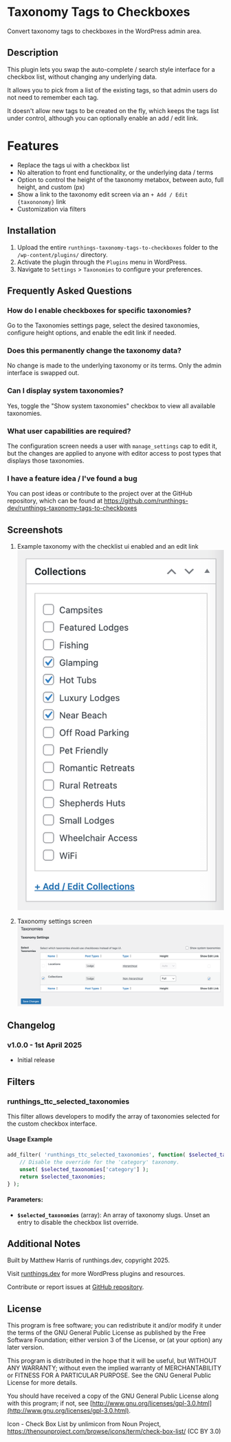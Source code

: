 # Taxonomy Tags to Checkboxes

Convert taxonomy tags to checkboxes in the WordPress admin area.

## Description

This plugin lets you swap the auto-complete / search style interface for a checkbox list, without changing any underlying data.

It allows you to pick from a list of the existing tags, so that admin users do not need to remember each tag.

It doesn't allow new tags to be created on the fly, which keeps the tags list under control, although you can optionally enable an add / edit link.

# Features

- Replace the tags ui with a checkbox list
- No alteration to front end functionality, or the underlying data / terms
- Option to control the height of the taxonomy metabox, between auto, full height, and custom (px)
- Show a link to the taxonomy edit screen via an `+ Add / Edit {taxononomy}` link
- Customization via filters

## Installation

1. Upload the entire `runthings-taxonomy-tags-to-checkboxes` folder to the `/wp-content/plugins/` directory.
2. Activate the plugin through the `Plugins` menu in WordPress.
3. Navigate to `Settings` > `Taxonomies` to configure your preferences.

## Frequently Asked Questions

### How do I enable checkboxes for specific taxonomies?

Go to the Taxonomies settings page, select the desired taxonomies, configure height options, and enable the edit link if needed.

### Does this permanently change the taxonomy data?

No change is made to the underlying taxonomy or its terms. Only the admin interface is swapped out.

### Can I display system taxonomies?

Yes, toggle the "Show system taxonomies" checkbox to view all available taxonomies.

### What user capabilities are required?

The configuration screen needs a user with `manage_settings` cap to edit it, but the changes are applied to anyone with editor access to post types that displays those taxonomies.

### I have a feature idea / I've found a bug

You can post ideas or contribute to the project over at the GitHub repository, which can be found at https://github.com/runthings-dev/runthings-taxonomy-tags-to-checkboxes

## Screenshots

1. Example taxonomy with the checklist ui enabled and an edit link
   ![Example taxonomy with the checklist ui enabled and an edit link](screenshot-1.png)

2. Taxonomy settings screen
   ![Taxonomy settings screen](screenshot-2.png)

## Changelog

### v1.0.0 - 1st April 2025

- Initial release

## Filters

### runthings_ttc_selected_taxonomies

This filter allows developers to modify the array of taxonomies selected for the custom checkbox interface.

#### Usage Example

```php
add_filter( 'runthings_ttc_selected_taxonomies', function( $selected_taxonomies ) {
    // Disable the override for the 'category' taxonomy.
    unset( $selected_taxonomies['category'] );
    return $selected_taxonomies;
} );
```

#### Parameters:

- **`$selected_taxonomies`** (array): An array of taxonomy slugs. Unset an entry to disable the checkbox list override.

## Additional Notes

Built by Matthew Harris of runthings.dev, copyright 2025.

Visit [runthings.dev](https://runthings.dev/) for more WordPress plugins and resources.

Contribute or report issues at [GitHub repository](https://github.com/runthings-dev/runthings-taxonomy-tags-to-checkboxes).

## License

This program is free software; you can redistribute it and/or modify it under the terms of the GNU General Public License as published by the Free Software Foundation; either version 3 of the License, or (at your option) any later version.

This program is distributed in the hope that it will be useful, but WITHOUT ANY WARRANTY; without even the implied warranty of MERCHANTABILITY or FITNESS FOR A PARTICULAR PURPOSE. See the GNU General Public License for more details.

You should have received a copy of the GNU General Public License along with this program; if not, see [http://www.gnu.org/licenses/gpl-3.0.html](http://www.gnu.org/licenses/gpl-3.0.html).

Icon - Check Box List by unlimicon from Noun Project, https://thenounproject.com/browse/icons/term/check-box-list/ (CC BY 3.0)
